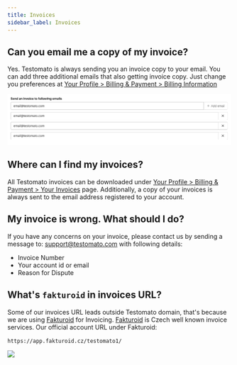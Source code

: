 ```yaml
---
title: Invoices
sidebar_label: Invoices
---
```


## Can you email me a copy of my invoice?

Yes. Testomato is always sending you an invoice copy to your email. You can add three additional emails that also getting invoice copy.
Just change you preferences at [Your Profile > Billing & Payment > Billing Information](https://www.testomato.com/user/payments/billing)

![Invoice emails](/img/payment/invoice-emails.png)  

##  Where can I find my invoices?
 
All Testomato invoices can be downloaded under [Your Profile > Billing & Payment > Your Invoices](https://www.testomato.com/user/payments/invoices) page.
Additionally, a copy of your invoices is always sent to the email address registered to your account. 

## My invoice is wrong. What should I do?

If you have any concerns on your invoice, please contact us by sending a message to: <support@testomato.com> with following details:
 
* Invoice Number
* Your account id or email
* Reason for Dispute

 
## What's `fakturoid` in invoices URL?

Some of our invoices URL leads outside Testomato domain, that's because we are using [Fakturoid](https://www.fakturoid.cz/) for Invoicing. 
[Fakturoid](https://www.fakturoid.cz/) is Czech well known invoice services. Our official account URL under Fakturoid:

```
https://app.fakturoid.cz/testomato1/
```

<img src="https://www.fakturoid.cz/images/fakturoid-logo/fakturoid-logo.png" width="180px" />

